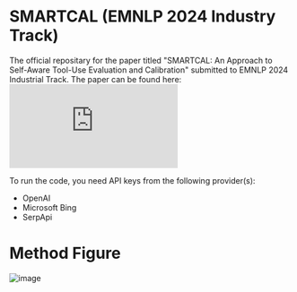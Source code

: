# SMARTCAL (EMNLP 2024 Industry Track)
The official repositary for the paper titled "SMARTCAL: An Approach to Self-Aware Tool-Use Evaluation and Calibration" submitted to EMNLP 2024 Industrial Track. 
The paper can be found here: ![paper](https://aclanthology.org/2024.emnlp-industry.59.pdf)

To run the code, you need API keys from the following provider(s):
* OpenAI
* Microsoft Bing
* SerpApi

# Method Figure
![image](https://github.com/user-attachments/assets/e83617be-b7f0-4e6e-870d-c791f4839aa4)

